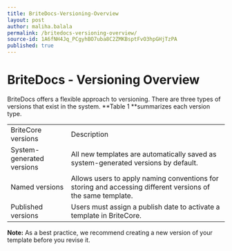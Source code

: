 ```yaml
---
title: BriteDocs-Versioning-Overview
layout: post
author: maliha.balala
permalink: /britedocs-versioning-overview/
source-id: 1A6fNH4Jq_PCgyhBO7uba8C2ZMKBsptFvO3hpGHjTzPA
published: true
---
```

# BriteDocs - Versioning Overview 

BriteDocs offers a flexible approach to versioning. There are three types of versions that exist in the system. **Table 1 **summarizes each version type.

<table>
  <tr>
    <td>BriteCore versions</td>
    <td>Description</td>
  </tr>
  <tr>
    <td>System-generated versions</td>
    <td>All new templates are automatically saved as system-generated versions by default. </td>
  </tr>
  <tr>
    <td>Named versions</td>
    <td>Allows users to apply naming conventions for storing  and accessing different versions of the same template.</td>
  </tr>
  <tr>
    <td>Published versions</td>
    <td>Users must assign a publish date to activate a template  in BriteCore. </td>
  </tr>
</table>


**Note:** As a best practice, we recommend creating a new version of your template before you revise it. 

